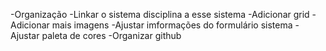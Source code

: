 -Organização
-Linkar o sistema disciplina a esse sistema
-Adicionar grid
-Adicionar mais imagens
-Ajustar imformações do formulário sistema 
-Ajustar paleta de cores
-Organizar github
